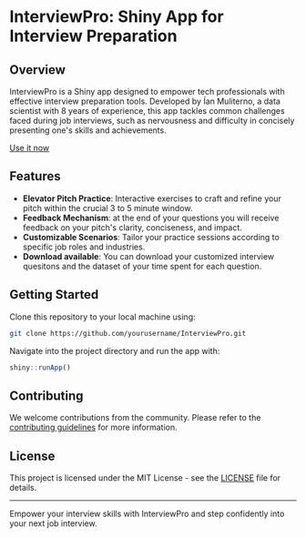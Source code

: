 # InterviewPro: Shiny App for Interview Preparation

## Overview
InterviewPro is a Shiny app designed to empower tech professionals with effective interview preparation tools. Developed by Ían Muliterno, a data scientist with 8 years of experience, this app tackles common challenges faced during job interviews, such as nervousness and difficulty in concisely presenting one's skills and achievements. 

[Use it now](https://ianmuliterno.shinyapps.io/interview_assistant/)

## Features
- **Elevator Pitch Practice**: Interactive exercises to craft and refine your pitch within the crucial 3 to 5 minute window.
- **Feedback Mechanism**: at the end of your questions you will receive feedback on your pitch's clarity, conciseness, and impact.
- **Customizable Scenarios**: Tailor your practice sessions according to specific job roles and industries.
- **Download available**: You can download your customized interview quesitons and the dataset of your time spent for each question.

## Getting Started 
Clone this repository to your local machine using:
```bash
git clone https://github.com/yourusername/InterviewPro.git
```
Navigate into the project directory and run the app with:
```R
shiny::runApp()
```

## Contributing
We welcome contributions from the community. Please refer to the [contributing guidelines](CONTRIBUTING.md) for more information.

## License
This project is licensed under the MIT License - see the [LICENSE](LICENSE.md) file for details.

---

Empower your interview skills with InterviewPro and step confidently into your next job interview.
